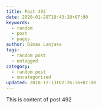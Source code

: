 ```yaml
---
title: Post 492
date: 2020-01-29T19:43:28+07:00
keywords:
  - random
  - post
  - pages
author: Dimas Lanjaka
tags:
  - random post
  - untagged
category:
  - random post
  - uncategorized
updated: 2018-12-13T02:26:36+07:00
---
```

This is content of post 492